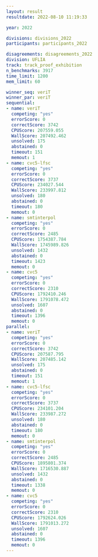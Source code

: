 ```yaml
---
layout: result
resultdate: 2022-08-10 11:19:33

year: 2022

divisions: divisions_2022
participants: participants_2022

disagreements: disagreements_2022
division: UFLIA
track: track_proof_exhibition
n_benchmarks: 3917
time_limit: 1200
mem_limit: 60

winner_seq: veriT
winner_par: veriT
sequential:
- name: veriT
  competing: "yes"
  errorScore: 0
  correctScore: 3742
  CPUScore: 207559.055
  WallScore: 207492.462
  unsolved: 175
  abstained: 0
  timeout: 151
  memout: 1
- name: cvc5-lfsc
  competing: "yes"
  errorScore: 0
  correctScore: 3737
  CPUScore: 234027.544
  WallScore: 233997.812
  unsolved: 180
  abstained: 0
  timeout: 180
  memout: 0
- name: smtinterpol
  competing: "yes"
  errorScore: 0
  correctScore: 2485
  CPUScore: 1754387.784
  WallScore: 1745989.826
  unsolved: 1432
  abstained: 0
  timeout: 1423
  memout: 0
- name: cvc5
  competing: "yes"
  errorScore: 0
  correctScore: 2310
  CPUScore: 1792410.246
  WallScore: 1791078.472
  unsolved: 1607
  abstained: 0
  timeout: 1396
  memout: 0
parallel:
- name: veriT
  competing: "yes"
  errorScore: 0
  correctScore: 3742
  CPUScore: 207587.795
  WallScore: 207485.142
  unsolved: 175
  abstained: 0
  timeout: 151
  memout: 1
- name: cvc5-lfsc
  competing: "yes"
  errorScore: 0
  correctScore: 3737
  CPUScore: 234101.204
  WallScore: 233987.272
  unsolved: 180
  abstained: 0
  timeout: 180
  memout: 0
- name: smtinterpol
  competing: "yes"
  errorScore: 0
  correctScore: 2485
  CPUScore: 1895801.374
  WallScore: 1716530.887
  unsolved: 1432
  abstained: 0
  timeout: 1338
  memout: 0
- name: cvc5
  competing: "yes"
  errorScore: 0
  correctScore: 2310
  CPUScore: 1792624.026
  WallScore: 1791013.272
  unsolved: 1607
  abstained: 0
  timeout: 1396
  memout: 0
---
```

